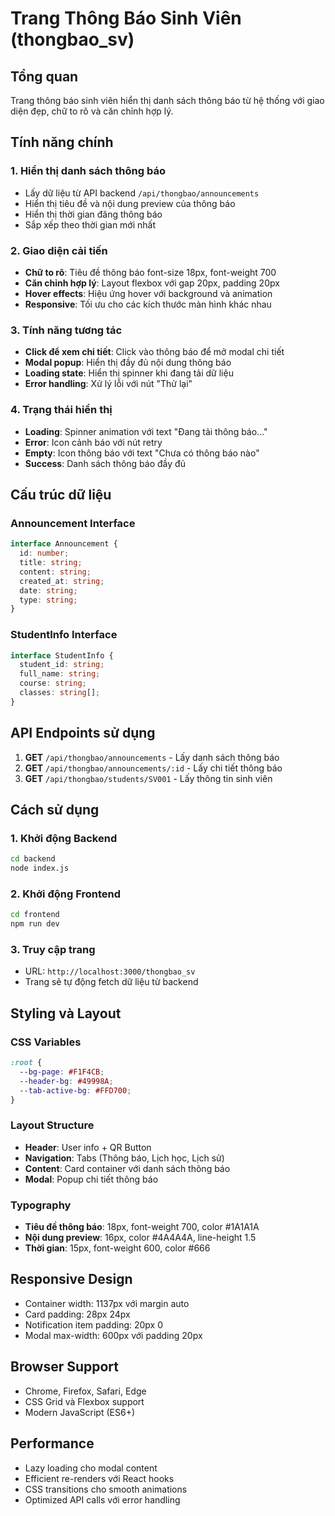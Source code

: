 # Trang Thông Báo Sinh Viên (thongbao_sv)

## Tổng quan
Trang thông báo sinh viên hiển thị danh sách thông báo từ hệ thống với giao diện đẹp, chữ to rõ và căn chỉnh hợp lý.

## Tính năng chính

### 1. **Hiển thị danh sách thông báo**
- Lấy dữ liệu từ API backend `/api/thongbao/announcements`
- Hiển thị tiêu đề và nội dung preview của thông báo
- Hiển thị thời gian đăng thông báo
- Sắp xếp theo thời gian mới nhất

### 2. **Giao diện cải tiến**
- **Chữ to rõ**: Tiêu đề thông báo font-size 18px, font-weight 700
- **Căn chỉnh hợp lý**: Layout flexbox với gap 20px, padding 20px
- **Hover effects**: Hiệu ứng hover với background và animation
- **Responsive**: Tối ưu cho các kích thước màn hình khác nhau

### 3. **Tính năng tương tác**
- **Click để xem chi tiết**: Click vào thông báo để mở modal chi tiết
- **Modal popup**: Hiển thị đầy đủ nội dung thông báo
- **Loading state**: Hiển thị spinner khi đang tải dữ liệu
- **Error handling**: Xử lý lỗi với nút "Thử lại"

### 4. **Trạng thái hiển thị**
- **Loading**: Spinner animation với text "Đang tải thông báo..."
- **Error**: Icon cảnh báo với nút retry
- **Empty**: Icon thông báo với text "Chưa có thông báo nào"
- **Success**: Danh sách thông báo đầy đủ

## Cấu trúc dữ liệu

### Announcement Interface
```typescript
interface Announcement {
  id: number;
  title: string;
  content: string;
  created_at: string;
  date: string;
  type: string;
}
```

### StudentInfo Interface
```typescript
interface StudentInfo {
  student_id: string;
  full_name: string;
  course: string;
  classes: string[];
}
```

## API Endpoints sử dụng

1. **GET** `/api/thongbao/announcements` - Lấy danh sách thông báo
2. **GET** `/api/thongbao/announcements/:id` - Lấy chi tiết thông báo
3. **GET** `/api/thongbao/students/SV001` - Lấy thông tin sinh viên

## Cách sử dụng

### 1. Khởi động Backend
```bash
cd backend
node index.js
```

### 2. Khởi động Frontend
```bash
cd frontend
npm run dev
```

### 3. Truy cập trang
- URL: `http://localhost:3000/thongbao_sv`
- Trang sẽ tự động fetch dữ liệu từ backend

## Styling và Layout

### CSS Variables
```css
:root {
  --bg-page: #F1F4CB;
  --header-bg: #49998A;
  --tab-active-bg: #FFD700;
}
```

### Layout Structure
- **Header**: User info + QR Button
- **Navigation**: Tabs (Thông báo, Lịch học, Lịch sử)
- **Content**: Card container với danh sách thông báo
- **Modal**: Popup chi tiết thông báo

### Typography
- **Tiêu đề thông báo**: 18px, font-weight 700, color #1A1A1A
- **Nội dung preview**: 16px, color #4A4A4A, line-height 1.5
- **Thời gian**: 15px, font-weight 600, color #666

## Responsive Design
- Container width: 1137px với margin auto
- Card padding: 28px 24px
- Notification item padding: 20px 0
- Modal max-width: 600px với padding 20px

## Browser Support
- Chrome, Firefox, Safari, Edge
- CSS Grid và Flexbox support
- Modern JavaScript (ES6+)

## Performance
- Lazy loading cho modal content
- Efficient re-renders với React hooks
- CSS transitions cho smooth animations
- Optimized API calls với error handling
